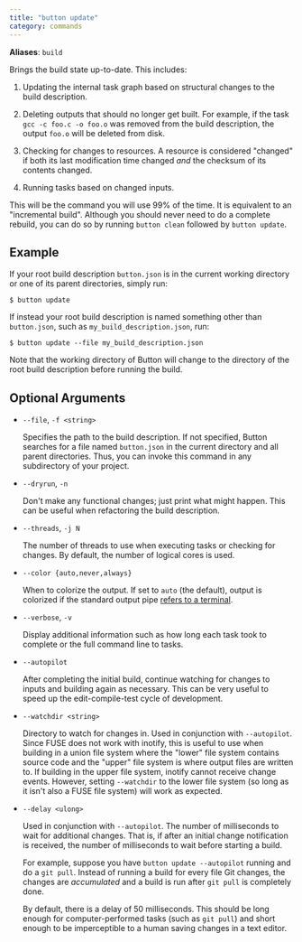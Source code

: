 ```yaml
---
title: "button update"
category: commands
---
```


**Aliases**: `build`

Brings the build state up-to-date. This includes:

 1. Updating the internal task graph based on structural changes to the build
    description.

 2. Deleting outputs that should no longer get built. For example, if the task
    `gcc -c foo.c -o foo.o` was removed from the build description, the output
    `foo.o` will be deleted from disk.

 3. Checking for changes to resources. A resource is considered "changed" if
    both its last modification time changed *and* the checksum of its contents
    changed.

 4. Running tasks based on changed inputs.

This will be the command you will use 99% of the time. It is equivalent to an
"incremental build". Although you should never need to do a complete rebuild,
you can do so by running `button clean` followed by `button update`.

## Example

If your root build description `button.json` is in the current working directory
or one of its parent directories, simply run:

    $ button update

If instead your root build description is named something other than
`button.json`, such as `my_build_description.json`, run:

    $ button update --file my_build_description.json

Note that the working directory of Button will change to the directory of the
root build description before running the build.

## Optional Arguments

 * `--file`, `-f <string>`

    Specifies the path to the build description. If not specified, Button
    searches for a file named `button.json` in the current directory and all
    parent directories. Thus, you can invoke this command in any subdirectory of
    your project.

 * `--dryrun`, `-n`

    Don't make any functional changes; just print what might happen. This can be
    useful when refactoring the build description.

 * `--threads`, `-j N`

    The number of threads to use when executing tasks or checking for changes.
    By default, the number of logical cores is used.

 * `--color {auto,never,always}`

    When to colorize the output. If set to `auto` (the default), output is
    colorized if the standard output pipe [refers to a terminal][isatty].

 * `--verbose`, `-v`

    Display additional information such as how long each task took to complete
    or the full command line to tasks.

 * `--autopilot`

    After completing the initial build, continue watching for changes to inputs
    and building again as necessary. This can be very useful to speed up the
    edit-compile-test cycle of development.

 * `--watchdir <string>`

    Directory to watch for changes in. Used in conjunction with `--autopilot`.
    Since FUSE does not work with inotify, this is useful to use when building
    in a union file system where the "lower" file system contains source code
    and the "upper" file system is where output files are written to. If
    building in the upper file system, inotify cannot receive change events.
    However, setting `--watchdir` to the lower file system (so long as it isn't
    also a FUSE file system) will work as expected.

 * `--delay <ulong>`

    Used in conjunction with `--autopilot`. The number of milliseconds to wait
    for additional changes. That is, if after an initial change notification is
    received, the number of milliseconds to wait before starting a build.

    For example, suppose you have `button update --autopilot` running and do a
    `git pull`. Instead of running a build for every file Git changes, the
    changes are *accumulated* and a build is run after `git pull` is completely
    done.

    By default, there is a delay of 50 milliseconds. This should be long enough
    for computer-performed tasks (such as `git pull`) and short enough to be
    imperceptible to a human saving changes in a text editor.

[isatty]: http://linux.die.net/man/3/isatty
